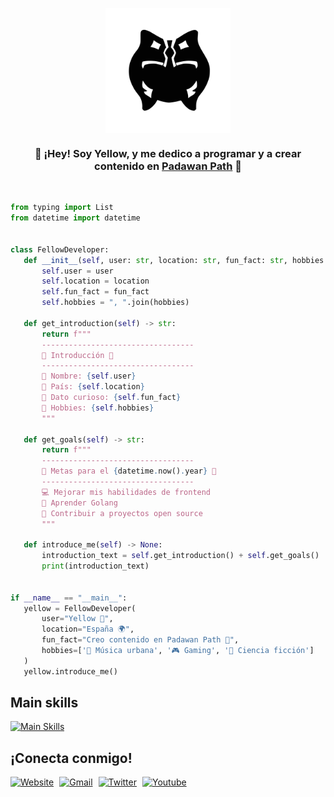 <p align="center"><img align="center" width="200" src="img/logo_no_bg.svg"/></p>
    <h3 align="center">👋 ¡Hey! Soy Yellow, y me dedico a <strong>programar y a crear contenido</strong> en <a target="_blank" href="http://padawanpath.es">Padawan Path</a> 👋</h3>
</p>

</br>

 ```python
from typing import List
from datetime import datetime


class FellowDeveloper:
    def __init__(self, user: str, location: str, fun_fact: str, hobbies: List[str]):
        self.user = user
        self.location = location
        self.fun_fact = fun_fact
        self.hobbies = ", ".join(hobbies)

    def get_introduction(self) -> str:
        return f"""
        ----------------------------------
        💫 Introducción 💫
        ----------------------------------
        👋 Nombre: {self.user}
        📍 País: {self.location}
        👀 Dato curioso: {self.fun_fact}
        🦄 Hobbies: {self.hobbies}
        """

    def get_goals(self) -> str:
        return f"""
        ----------------------------------
        🚀 Metas para el {datetime.now().year} 🚀
        ----------------------------------
        💻 Mejorar mis habilidades de frontend
        🐹 Aprender Golang
        📝 Contribuir a proyectos open source
        """

    def introduce_me(self) -> None:
        introduction_text = self.get_introduction() + self.get_goals()
        print(introduction_text)


if __name__ == "__main__":
    yellow = FellowDeveloper(
        user="Yellow 💫",
        location="España 🌍",
        fun_fact="Creo contenido en Padawan Path 📼",
        hobbies=['🎵 Música urbana', '🎮 Gaming', '👾 Ciencia ficción']
    )
    yellow.introduce_me()
 ```

## Main skills

[![Main Skills](https://skillicons.dev/icons?i=python,django,postgres,docker,bash,aws,github,git&theme=dark)](https://skillicons.dev)

## ¡Conecta conmigo!

<p>
    <a href="http://www.padawanpath.es"><img alt="Website" title="Padawan Path" src="https://img.shields.io/badge/Website-FF0000?style=for-the-badge&logo=google-chrome&logoColor=white"></a>
    <a href="mailto:yellowflagisme@gmail.com"><img alt="Gmail" title="Yellow's Gmail" src="https://img.shields.io/badge/Gmail-D14836?style=for-the-badge&logo=gmail&logoColor=white" style="padding-left: 1%"></a>
    <a href="https://twitter.com/yellow_cmd"><img alt="Twitter" title="Yellow's Twitter" src="https://img.shields.io/badge/Twitter-1DA1F2?style=for-the-badge&logo=twitter&logoColor=white" style="padding-left: 1%"></a>
    <a href="https://www.youtube.com/@padawanpath"><img alt="Youtube" title="Padawan Path" src="https://img.shields.io/badge/YouTube-FF0000?style=for-the-badge&logo=youtube&logoColor=white" style="padding-left: 1%"></a>
</p>
